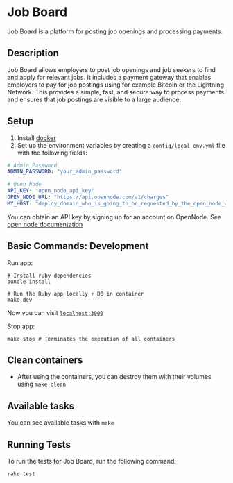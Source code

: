 # Job Board

Job Board is a platform for posting job openings and processing payments.

## Description

Job Board allows employers to post job openings and job seekers to find and apply for relevant jobs. It includes a payment gateway that enables employers to pay for job postings using  for example Bitcoin or the Lightning Network. This provides a simple, fast, and secure way to process payments and ensures that job postings are visible to a large audience.

## Setup

1. Install [docker](https://docs.docker.com/engine/install/)
2. Set up the environment variables by creating a `config/local_env.yml` file with the following fields:

```yml
# Admin Password
ADMIN_PASSWORD: "your_admin_password"

# Open Node
API_KEY: "open_node_api_key"
OPEN_NODE_URL: "https://api.opennode.com/v1/charges"
MY_HOST: "deploy_domain_who_is_going_to_be_requested_by_the_open_node_webhook"
```

You can obtain an API key by signing up for an account on OpenNode. See [open node documentation](https://developers.opennode.com/docs/creating-a-charge)

## Basic Commands: Development

Run app:

```
# Install ruby dependencies
bundle install

# Run the Ruby app locally + DB in container
make dev
```

Now you can visit [`localhost:3000`](http://localhost:3000)


Stop app:

```
make stop # Terminates the execution of all containers
```

## Clean containers

* After using the containers, you can destroy them with their volumes using `make clean`

## Available tasks

You can see available tasks with `make`

## Running Tests

To run the tests for Job Board, run the following command:

```bash
rake test
```
